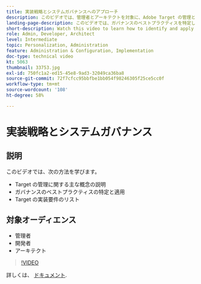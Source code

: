 ```yaml
---
title: 実装戦略とシステムガバナンスへのアプローチ
description: このビデオでは、管理者とアーキテクトを対象に、Adobe Target の管理と実装における重要な概念について説明します。このビデオでは、ガバナンスのベストプラクティスを特定して適用する方法を説明すると共に、Target の実装要件を示します。
landing-page-description: このビデオでは、ガバナンスのベストプラクティスを特定して適用する方法を説明すると共に、Target の実装要件を示します。
short-description: Watch this video to learn how to identify and apply governance best practices and list Target implementation requirements.
role: Admin, Developer, Architect
level: Intermediate
topic: Personalization, Administration
feature: Administration & Configuration, Implementation
doc-type: technical video
kt: 5063
thumbnail: 33753.jpg
exl-id: 750fc1a2-ed15-45e8-9ad3-32049ca36ba8
source-git-commit: 72f7cfcc95bbfbe1bb054f98246305f25ce5cc0f
workflow-type: tm+mt
source-wordcount: '108'
ht-degree: 58%

---
```


# 実装戦略とシステムガバナンス

## 説明

このビデオでは、次の方法を学びます。

* Target の管理に関する主な概念の説明
* ガバナンスのベストプラクティスの特定と適用
* Target の実装要件のリスト

## 対象オーディエンス

* 管理者
* 開発者 
* アーキテクト

>[!VIDEO](https://video.tv.adobe.com/v/33753/?quality=12)

詳しくは、 [ドキュメント](https://experienceleague.adobe.com/docs/target/using/administer/administrating-target.html?lang=en).
